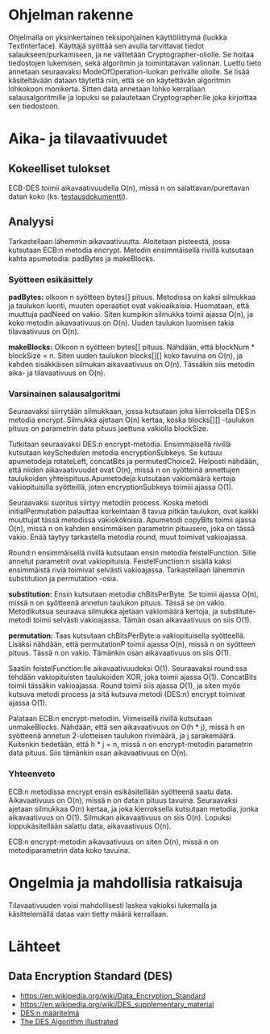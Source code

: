 # Ohjelman rakenne
Ohjelmalla on yksinkertainen teksipohjainen käyttöliittymä (luokka TextInterface). 
Käyttäjä syöttää sen avulla tarvittavat tiedot salaukseen/purkamiseen, ja ne välitetään
Cryptographer-oliolle. Se hoitaa tiedostojen lukemisen, sekä algoritmin ja toimintatavan valinnan.
Luettu tieto annetaan seuraavaksi ModeOfOperation-luokan perivälle oliolle. Se lisää käsiteltävään
dataan täytettä niin, että se on käytettävän algoritmin lohkokoon monikerta. Sitten data annetaan 
lohko kerrallaan salausalgoritmille ja lopuksi se palautetaan Cryptographer:lle joka kirjoittaa
sen tiedostoon.

# Aika- ja tilavaativuudet

## Kokeelliset tulokset

ECB-DES toimii aikavaativuudella O(n), missä n on salattavan/purettavan datan koko
(ks. [testausdokumentti](testausdokumentti.md)).

## Analyysi
Tarkastellaan lähemmin aikavaativuutta. Aloitetaan pisteestä, jossa kutsutaan ECB:n metodia
encrypt. Metodin ensimmäisellä rivillä kutsutaan kahta apumetodia: padBytes ja makeBlocks.

### Syötteen esikäsittely

__padBytes:__ olkoon n syötteen bytes[] pituus. Metodissa on kaksi silmukkaa ja taulukon
luonti, muuten operaatiot ovat vakioaikaisia. Huomataan, että muuttuja padNeed on vakio. 
Siten kumpikin silmukka toimii ajassa O(n), ja koko metodin aikavaativuus on O(n).
Uuden taulukon luomisen takia tilavaativuus on O(n).

__makeBlocks:__ Olkoon n syötteen bytes[] pituus. Nähdään, että blockNum * blockSize = n.
Siten uuden taulukon blocks[][] koko tavuina on O(n), ja kahden sisäkkäisen silmukan aikavaativuus
on O(n). Tässäkin siis metodin aika- ja tilavaativuus on O(n).

### Varsinainen salausalgoritmi

Seuraavaksi siirrytään silmukkaan, jossa kutsutaan joka kierroksella DES:n metodia
encrypt. Silmukka ajetaan O(n) kertaa, koska blocks[][] -taulukon pituus on
parametrin data pituus jaettuna vakiolla blockSize.

Tutkitaan seuraavaksi DES:n encrypt-metodia. Ensimmäisellä rivillä kutsutaan keySchedulen
metodia encryptionSubkeys. Se kutsuu apumetodeja rotateLeft, concatBits ja permutedChoice2. 
Helposti nähdään, että niiden aikavaativuudet ovat O(n), missä n on syötteinä annettujen
taulukoiden yhteispituus.Apumetodeja kutsutaan vakiomäärä kertoja vakiopituisilla syötteillä,
joten encryptionSubkeys toimiii ajassa O(1).

Seuraavaksi suoritus siirtyy metodiin process. Koska metodi initialPermutation palauttaa
korkeintaan 8 tavua pitkän taulukon, ovat kaikki muuttujat tässä metodissa vakiokokoisia.
Apumetodi copyBits toimii ajassa O(n), missä n on kahden ensimmäisen parametrin
pituusero, joka on tässä vakio. Enää täytyy tarkastella metodia round, muut toimivat
vakioajassa.

Round:n ensimmäisellä rivillä kutsutaan ensin metodia feistelFunction. Sille annetut
parametrit ovat vakiopituisia. FeistelFunction:n sisällä kaksi ensimmäistä riviä toimivat selvästi
vakioajassa. Tarkastellaan lähemmin substitution ja permutation -osia.

__substitution:__ Ensin kutsutaan metodia chBitsPerByte. Se toimii ajassa O(n),
missä n on syötteenä annetun taulukon pituus. Tässä se on vakio. Metodikutsua
seuraava silmukka ajetaan vakiomäärä kertoja, ja substitute-metodi toimii selvästi
vakioajassa. Tämän osan aikavaativuus on siis O(1).

__permutation:__ Taas kutsutaan chBitsPerByte:a vakiopituisella syötteellä. Lisäksi 
nähdään, että permutationP toimii ajassa O(n), missä n on syötteen pituus. Tässä
n on vakio. Tämänkin osan aikavaativuus on siis O(1).

Saatiin feistelFunction:lle aikavaativuudeksi O(1). Seuraavaksi round:ssa tehdään
vakiopituisten taulukoiden XOR, joka toimii ajassa O(1). ConcatBits toimii tässäkin
vakioajassa. Round toimii siis ajassa O(1), ja siten myös kutsuva metodi process ja
sitä kutsuva metodi (DES:n) encrypt toimivat ajassa O(1).

Palataan ECB:n encrypt-metodiin. Viimeisellä rivillä kutsutaan unmakeBlocks. Nähdään, että
sen aikavaativuus on O(h * j), missä h on syötteenä annetun 2-ulotteisen taulukon 
rivimäärä, ja j sarakemäärä. Kuitenkin tiedetään, että h * j = n, missä n on
encrypt-metodin parametrin data pituus. Siis tämänkin osan aikavaativuus on O(n).

### Yhteenveto
ECB:n metodissa encrypt ensin esikäsitellään syötteenä saatu data. Aikavaativuus on O(n),
missä n on data:n pituus tavuina. Seuraavaksi ajetaan silmukkaa O(n) kertaa, ja joka
kierroksella kutsutaan metodia, jonka aikavaativuus on O(1). Silmukan aikavaativuus on
siis O(n). Lopuksi loppukäsitellään salattu data, aikavaativuus O(n).

ECB:n encrypt-metodin aikavaativuus on siten O(n), missä n on metodiparametrin data
koko tavuina.

# Ongelmia ja mahdollisia ratkaisuja
Tilavaativuuden voisi mahdollisesti laskea vakioksi lukemalla ja käsittelemällä dataa vain tietty määrä kerrallaan.

# Lähteet
## Data Encryption Standard (DES)
* https://en.wikipedia.org/wiki/Data_Encryption_Standard
* https://en.wikipedia.org/wiki/DES_supplementary_material
* [DES:n määritelmä](http://csrc.nist.gov/publications/fips/fips46-3/fips46-3.pdf)
* [The DES Algorithm illustrated](http://page.math.tu-berlin.de/~kant/teaching/hess/krypto-ws2006/des.htm)
